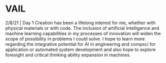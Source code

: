 # VAIL

2/8/21 | Day 1
Creation has been a lifelong interest for me, whether with physical materials or with code. The inclusion of artificial intelligence and machine learning capabilities in my processes of innovation will widen the scope of possibility in problems I could solve. I hope to learn more regarding the integrative potential for AI in engineering and compsci for application or automated system development and also hope to explore foresight and critical thinking ability expansion in machines. 
